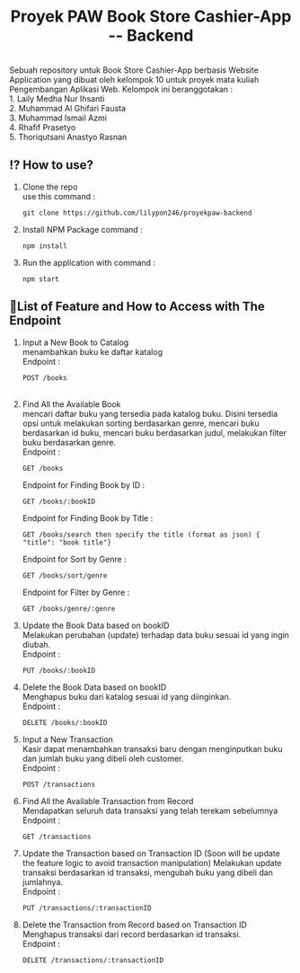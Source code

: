 <h1 align="center">
  Proyek PAW Book Store Cashier-App -- Backend
</h1><br>
Sebuah repository untuk Book Store Cashier-App berbasis Website Application yang dibuat oleh kelompok 10 untuk proyek mata kuliah Pengembangan Aplikasi Web. Kelompok ini beranggotakan : <br>
1. Laily Medha Nur Ihsanti <br>
2. Muhammad Al Ghifari Fausta <br>
3. Muhammad Ismail Azmi <br>
4. Rhafif Prasetyo <br>
5. Thoriqutsani Anastyo Rasnan <br>

## ⁉ How to use?
1. Clone the repo<br>
   use this command : <br>
   ``````````
   git clone https://github.com/lilypon246/proyekpaw-backend
   ``````````
2. Install NPM Package
   command :
   ````
   npm install
   ````
3. Run the application with
   command :
   ````
   npm start
   ````

## 📝List of Feature and How to Access with The Endpoint
1. Input a New Book to Catalog <br>
   menambahkan buku ke daftar katalog<br>
   Endpoint : <br>
   ``````
   POST /books
   ``````
   <br>
3. Find All the Available Book <br>
   mencari daftar buku yang tersedia pada katalog buku. Disini tersedia opsi untuk melakukan sorting berdasarkan genre, mencari buku berdasarkan id buku, mencari buku berdasarkan judul, melakukan filter buku berdasarkan genre. <br>
   Endpoint : <br>
   ``````````
   GET /books
   ``````````
   Endpoint for Finding Book by ID :<br>
   ``````````
   GET /books/:bookID
   ``````````
   Endpoint for Finding Book by Title :<br>
   ``````````
   GET /books/search then specify the title (format as json) { "title": "book title"}
   ``````````
   Endpoint for Sort by Genre :<br>
   ``````````
   GET /books/sort/genre
   ``````````
   Endpoint for Filter by Genre :<br>
   ``````````
   GET /books/genre/:genre
   ``````````
5. Update the Book Data based on bookID<br>
   Melakukan perubahan (update) terhadap data buku sesuai id yang ingin diubah.<br>
   Endpoint :<br>
   ``````````
   PUT /books/:bookID
   ``````````
6. Delete the Book Data based on bookID<br>
   Menghapus buku dari katalog sesuai id yang diinginkan.<br>
   Endpoint :<br>
   ``````````
   DELETE /books/:bookID
   ``````````
8. Input a New Transaction <br>
   Kasir dapat menambahkan transaksi baru dengan menginputkan buku dan jumlah buku yang dibeli oleh customer. <br>
   Endpoint :
   ``````````
   POST /transactions
   ``````````
9. Find All the Available Transaction from Record <br>
   Mendapatkan seluruh data transaksi yang telah terekam sebelumnya <br>
   Endpoint :<br>
   ``````````
   GET /transactions
   ``````````
10. Update the Transaction based on Transaction ID (Soon will be update the feature logic to avoid transaction manipulation)
    Melakukan update transaksi berdasarkan id transaksi, mengubah buku yang dibeli dan jumlahnya.<br>
    Endpoint :
    ``````````
    PUT /transactions/:transactionID
    ``````````
12. Delete the Transaction from Record based on Transaction ID
    Menghapus transaksi dari record berdasarkan id transaksi.<br>
    Endpoint :<br>
    ``````````
    DELETE /transactions/:transactionID
    ``````````
